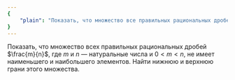 ```yaml
---
{
    "plain": "Показать, что множество все правильных рациональных дробей не имеет наименьшего и наибольшего элементов. Найти нижнюю и верхнюю грани этого множества."
}
---
```


Показать, что множество всех правильных рациональных дробей $\frac{m}{n}$, где $m$ и $n$ — натуральные числа и $0 < m < n$, не имеет
наименьшего и наибольшего элементов. Найти нижнюю и верхнюю грани этого множества.